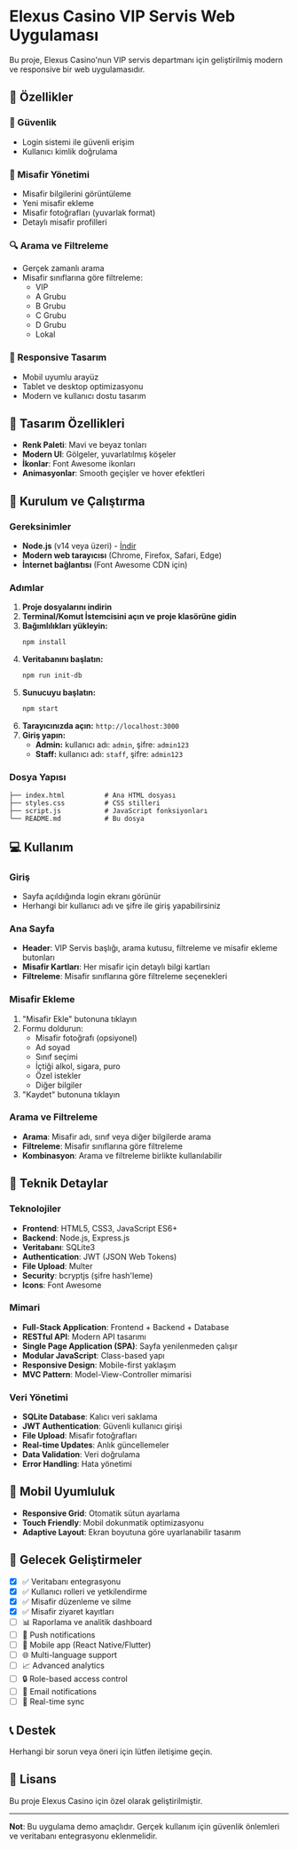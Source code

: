 # Elexus Casino VIP Servis Web Uygulaması

Bu proje, Elexus Casino'nun VIP servis departmanı için geliştirilmiş modern ve responsive bir web uygulamasıdır.

## 🎯 Özellikler

### 🔐 Güvenlik
- Login sistemi ile güvenli erişim
- Kullanıcı kimlik doğrulama

### 👥 Misafir Yönetimi
- Misafir bilgilerini görüntüleme
- Yeni misafir ekleme
- Misafir fotoğrafları (yuvarlak format)
- Detaylı misafir profilleri

### 🔍 Arama ve Filtreleme
- Gerçek zamanlı arama
- Misafir sınıflarına göre filtreleme:
  - VIP
  - A Grubu
  - B Grubu
  - C Grubu
  - D Grubu
  - Lokal

### 📱 Responsive Tasarım
- Mobil uyumlu arayüz
- Tablet ve desktop optimizasyonu
- Modern ve kullanıcı dostu tasarım

## 🎨 Tasarım Özellikleri

- **Renk Paleti**: Mavi ve beyaz tonları
- **Modern UI**: Gölgeler, yuvarlatılmış köşeler
- **İkonlar**: Font Awesome ikonları
- **Animasyonlar**: Smooth geçişler ve hover efektleri

## 🚀 Kurulum ve Çalıştırma

### Gereksinimler
- **Node.js** (v14 veya üzeri) - [İndir](https://nodejs.org/)
- **Modern web tarayıcısı** (Chrome, Firefox, Safari, Edge)
- **İnternet bağlantısı** (Font Awesome CDN için)

### Adımlar
1. **Proje dosyalarını indirin**
2. **Terminal/Komut İstemcisini açın ve proje klasörüne gidin**
3. **Bağımlılıkları yükleyin:**
   ```bash
   npm install
   ```
4. **Veritabanını başlatın:**
   ```bash
   npm run init-db
   ```
5. **Sunucuyu başlatın:**
   ```bash
   npm start
   ```
6. **Tarayıcınızda açın:** `http://localhost:3000`
7. **Giriş yapın:**
   - **Admin:** kullanıcı adı: `admin`, şifre: `admin123`
   - **Staff:** kullanıcı adı: `staff`, şifre: `admin123`

### Dosya Yapısı
```
├── index.html          # Ana HTML dosyası
├── styles.css          # CSS stilleri
├── script.js           # JavaScript fonksiyonları
└── README.md           # Bu dosya
```

## 💻 Kullanım

### Giriş
- Sayfa açıldığında login ekranı görünür
- Herhangi bir kullanıcı adı ve şifre ile giriş yapabilirsiniz

### Ana Sayfa
- **Header**: VIP Servis başlığı, arama kutusu, filtreleme ve misafir ekleme butonları
- **Misafir Kartları**: Her misafir için detaylı bilgi kartları
- **Filtreleme**: Misafir sınıflarına göre filtreleme seçenekleri

### Misafir Ekleme
1. "Misafir Ekle" butonuna tıklayın
2. Formu doldurun:
   - Misafir fotoğrafı (opsiyonel)
   - Ad soyad
   - Sınıf seçimi
   - İçtiği alkol, sigara, puro
   - Özel istekler
   - Diğer bilgiler
3. "Kaydet" butonuna tıklayın

### Arama ve Filtreleme
- **Arama**: Misafir adı, sınıf veya diğer bilgilerde arama
- **Filtreleme**: Misafir sınıflarına göre filtreleme
- **Kombinasyon**: Arama ve filtreleme birlikte kullanılabilir

## 🔧 Teknik Detaylar

### Teknolojiler
- **Frontend**: HTML5, CSS3, JavaScript ES6+
- **Backend**: Node.js, Express.js
- **Veritabanı**: SQLite3
- **Authentication**: JWT (JSON Web Tokens)
- **File Upload**: Multer
- **Security**: bcryptjs (şifre hash'leme)
- **Icons**: Font Awesome

### Mimari
- **Full-Stack Application**: Frontend + Backend + Database
- **RESTful API**: Modern API tasarımı
- **Single Page Application (SPA)**: Sayfa yenilenmeden çalışır
- **Modular JavaScript**: Class-based yapı
- **Responsive Design**: Mobile-first yaklaşım
- **MVC Pattern**: Model-View-Controller mimarisi

### Veri Yönetimi
- **SQLite Database**: Kalıcı veri saklama
- **JWT Authentication**: Güvenli kullanıcı girişi
- **File Upload**: Misafir fotoğrafları
- **Real-time Updates**: Anlık güncellemeler
- **Data Validation**: Veri doğrulama
- **Error Handling**: Hata yönetimi

## 📱 Mobil Uyumluluk

- **Responsive Grid**: Otomatik sütun ayarlama
- **Touch Friendly**: Mobil dokunmatik optimizasyonu
- **Adaptive Layout**: Ekran boyutuna göre uyarlanabilir tasarım

## 🎯 Gelecek Geliştirmeler

- [x] ✅ Veritabanı entegrasyonu
- [x] ✅ Kullanıcı rolleri ve yetkilendirme
- [x] ✅ Misafir düzenleme ve silme
- [x] ✅ Misafir ziyaret kayıtları
- [ ] 📊 Raporlama ve analitik dashboard
- [ ] 🔔 Push notifications
- [ ] 📱 Mobile app (React Native/Flutter)
- [ ] 🌐 Multi-language support
- [ ] 📈 Advanced analytics
- [ ] 🔒 Role-based access control
- [ ] 📧 Email notifications
- [ ] 🔄 Real-time sync

## 📞 Destek

Herhangi bir sorun veya öneri için lütfen iletişime geçin.

## 📄 Lisans

Bu proje Elexus Casino için özel olarak geliştirilmiştir.

---

**Not**: Bu uygulama demo amaçlıdır. Gerçek kullanım için güvenlik önlemleri ve veritabanı entegrasyonu eklenmelidir. 